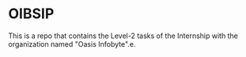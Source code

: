 # OIBSIP
This is a repo that contains the Level-2 tasks of the Internship with the organization named "Oasis Infobyte".e.
